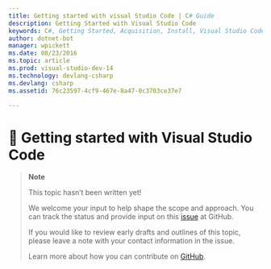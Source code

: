 ```yaml
---
title: Getting started with visual Studio Code | C# Guide
description: Getting Started with Visual Studio Code
keywords: C#, Getting Started, Acquisition, Install, Visual Studio Code, Cross Platform
author: dotnet-bot
manager: wpickett
ms.date: 08/23/2016
ms.topic: article
ms.prod: visual-studio-dev-14
ms.technology: devlang-csharp
ms.devlang: csharp
ms.assetid: 76c23597-4cf9-467e-8a47-0c3703ce37e7

---
```


# 🔧 Getting started with Visual Studio Code

> **Note**
> 
> This topic hasn’t been written yet! 
>
> We welcome your input to help shape the scope and approach. You can track the status and provide input on this
> [issue](https://github.com/dotnet/docs/issues/944) at GitHub.
> 
> If you would like to review early drafts and outlines of this topic, please leave a note with your contact information in the issue.
>
> Learn more about how you can contribute on [GitHub](https://github.com/dotnet/docs/blob/master/CONTRIBUTING.md).
>

